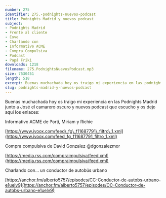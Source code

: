```yaml
---
number: 275
identifier: 275.-podnights-nuevos-podcast
title: Podnights Madrid y nuevos podcast
subject:
- Podnights Madrid
- Frente al cliente
- Eove
- Charlando con
- Informativo ACME
- Compra Compulsiva
- Podcast
- Papá Friki
downloads: 1218
filename: 275.PodnightsNuevosPodcast.mp3
size: 7530451
length: 518
excerpt: Buenas muchachada hoy os traigo mi experiencia en las podnights madrid y nuevos podcast que escucho.
slug: podnights-madrid-y-nuevos-podcast
---
```

Buenas muchachada hoy os traigo mi experiencia en las Podnights Madrid junto a José el camarero oscuro y nuevos podcast que escucho y os dejo aqui los enlaces:

Informativo ACME de Porti, Miriam y Richie

[https://www.ivoox.com/feed\_fg\_f11687791\_filtro\_1.xml](https://www.ivoox.com/feed_fg_f11687791_filtro_1.xml)

Compra compulsiva de David Gonzalez @dgonzalezmor

[https://media.rss.com/compraimpulsiva/feed.xml](https://media.rss.com/compraimpulsiva/feed.xml)

Charlando con... un conductor de autobús urbano

[https://anchor.fm/alberto5757/episodes/CC-Conductor-de-autobs-urbano-e1uelv9](https://anchor.fm/alberto5757/episodes/CC-Conductor-de-autobs-urbano-e1uelv9)